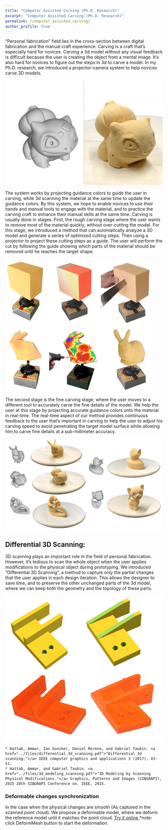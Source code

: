 ```yaml
---
title: "Computer Assisted Carving (Ph.D. Research)"
excerpt: "Computer Assisted Carving (Ph.D. Research)"
permalink: /computer_assisted_carving/
author_profile: true
---
```


“Personal fabrication” field lies in the cross-section between digital fabrication and the manual craft experience. Carving is a craft that’s especially hard for novices. Carving a 3d model without any visual feedback is difficult because the user is creating the object from a mental image. It’s also hard for novices to figure out the steps in 3d to carve a model.
In my Ph.D. research, we introduced a projector-camera system to help novices carve 3D models.

![](/images/carving.jpg)

The system works by projecting guidance colors to guide the user in carving, while 3d scanning the material at the same time to update the guidance colors. By this system, we hope to enable novices to use their hands and manual tools to engage with the material, and to practice the carving craft to enhance their manual skills at the same time.
Carving is usually done in stages. First, the rough carving stage where the user wants to remove most of the material quickly, without over-cutting the model. For this stage, we introduced a method that can automatically analyze a 3D model and generate a series of optimized cutting steps. Then using a projector to project these cutting steps as a guide. The user will perform the cut by following the guide showing which parts of the material should be removed until he reaches the target shape.

![](/images/carving_stages.png)

The second stage is the fine carving stage, where the user moves to a different tool to accurately carve the fine details of the model. We help the user at this stage by projecting accurate guidance colors onto the material in real-time. The real-time aspect of our method provides continuous feedback to the user that’s important in carving to help the user to adjust his carving speed to avoid penetrating the target model surface while allowing him to carve fine details at a sub-millimeter accuracy.

![](/images/carving_results.png)

## Differential 3D Scanning:
3D scanning plays an important role in the field of personal fabrication. However, it’s tedious to scan the whole object when the user applies modifications to the physical object during prototyping. We introduced “Differential 3D Scanning”, a method to capture only the partial changes that the user applies in each design iteration. This allows the designer to save time, and to preserve the other unchanged parts of the 3d model, where we can keep both the geometry and the topology of these parts. 

![](/images/differential_scanning.png) 

	* Hattab, Ammar, Ian Gonsher, Daniel Moreno, and Gabriel Taubin. <a href="../files/differential_3d_scanning.pdf">"Differential 3d scanning."</a> IEEE computer graphics and applications 3 (2017): 43-51.
	* Hattab, Ammar, and Gabriel Taubin. <a href="../files/3d_modeling_scanning.pdf">"3D Modeling by Scanning Physical Modifications."</a> Graphics, Patterns and Images (SIBGRAPI), 2015 28th SIBGRAPI Conference on. IEEE, 2015.

### Deformable changes synchronization
In the case when the physical changes are smooth (As captured in the scanned point cloud). We propose a deformable model, where we deform the reference model until it matches the point cloud.
<a href="../files/code/deform/bunny1.html"> Try it online </a>
*note: click DeformMesh button to start the deformation.
